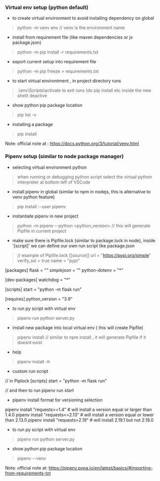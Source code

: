 ### Virtual env setup (python default)
- to create virtual environment to avoid installing dependency on global
> python -m venv env // venv is the environment name

- install from requirement file (like maven dependencies or js package.json)
> python -m pip install -r requirements.txt

- export current setup into requirement file
> python -m pip freeze > requirements.txt

- to start virtual environtment , in project directory runs
> .\env\Scripts\activate
  to exit runs (do pip install etc inside the new shell)
> deactive 

- show python pip package location
> pip list -v

- installing a package
> pip install <package>

Note: official note at : https://docs.python.org/3/tutorial/venv.html


 ### Pipenv setup (similar to node package manager)
- selecting virtual environment python
> when running or debugging python script select the virtual python interpreter at bottom left of VSCode

- install pipenv in global (similar to npm in nodejs, this is alternative to venv python feature)
> pip install --user pipenv

- instantiate pipenv in new project
> python -m pipenv --python <python_version> // this will generate Pipfile in current project

- make sure there is Pipfile.lock (similar to package.lock in node),
  inside '[script]' we can define our own run script like package.json
> // example of Pipfile.lock
 [[source]]
 url = "https://pypi.org/simple"
 verify_ssl = true
 name = "pypi"
 
 [packages]
 flask = "*"
 simplejson = "*"
 python-dotenv = "*"
 
 [dev-packages]
 watchdog = "*"
 
 [scripts]
 start = "python -m flask run"
 
 [requires]
 python_version = "3.9"

- to run py script with virtual env
> pipenv run python server.py

- install new package into local virtual env ( this will create Pipfile)
> pipenv install <package> // similar to npm install , it will generate Pipfile if it doesnt exist

- help
> pipenv install -h

- custom run script
> 
 // in Piplock
[scripts]
start = "python -m flask run"

// and then to run
pipenv run start

- pipenv install format for versioning selection
>
 pipenv install "requests>=1.4"   # will install a version equal or larger than 1.4.0
 pipenv install "requests<=2.13"  # will install a version equal or lower than 2.13.0
 pipenv install "requests>2.19"   # will install 2.19.1 but not 2.19.0

- to run py script with virtual env
> pipenv run python server.py

- show python pip package location
 > pipenv --venv

 Note: official note at: https://pipenv.pypa.io/en/latest/basics/#importing-from-requirements-txt